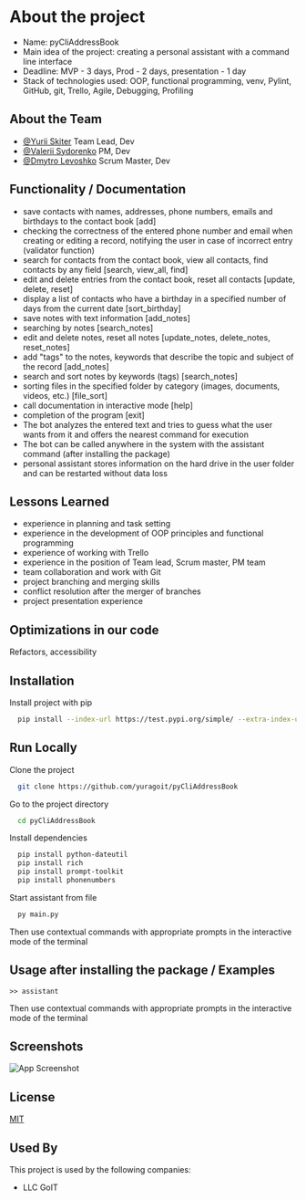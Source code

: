 
# About the project

- Name: pyCliAddressBook
- Main idea of the project: creating a personal assistant with a command line interface
- Deadline: MVP - 3 days, Prod - 2 days, presentation - 1 day
- Stack of technologies used: OOP, functional programming, venv, Pylint, GitHub, git, Trello, Agile, Debugging, Profiling


## About the Team

- [@Yurii Skiter](https://github.com/yuragoit) Team Lead, Dev
- [@Valerii Sydorenko](https://github.com/ErizoUA) PM, Dev
- [@Dmytro Levoshko](https://github.com/DmytroLievoshko) Scrum Master, Dev


## Functionality / Documentation
- save contacts with names, addresses, phone numbers, emails and birthdays to the contact book [add]
- checking the correctness of the entered phone number and email when creating or editing a record, notifying the user in case of incorrect entry (validator function)
- search for contacts from the contact book, view all contacts, find contacts by any field [search, view_all, find]
- edit and delete entries from the contact book, reset all contacts [update, delete, reset]
- display a list of contacts who have a birthday in a specified number of days from the current date [sort_birthday]
- save notes with text information [add_notes]
- searching by notes [search_notes]
- edit and delete notes, reset all notes [update_notes, delete_notes, reset_notes]
- add "tags" to the notes, keywords that describe the topic and subject of the record [add_notes]
- search and sort notes by keywords (tags) [search_notes]
- sorting files in the specified folder by category (images, documents, videos, etc.) [file_sort]
- call documentation in interactive mode [help]
- completion of the program [exit]
- The bot analyzes the entered text and tries to guess what the user wants from it and offers the nearest command for execution
- The bot can be called anywhere in the system with the assistant command (after installing the package)
- personal assistant stores information on the hard drive in the user folder and can be restarted without data loss




## Lessons Learned

- experience in planning and task setting
- experience in the development of OOP principles and functional programming
- experience of working with Trello
- experience in the position of Team lead, Scrum master, PM team
- team collaboration and work with Git
- project branching and merging skills
- conflict resolution after the merger of branches
- project presentation experience


## Optimizations in our code

Refactors, accessibility


## Installation

Install project with pip

```bash
  pip install --index-url https://test.pypi.org/simple/ --extra-index-url https://pypi.org/simple pyCliAddressBook==1.0.22
```


## Run Locally

Clone the project

```bash
  git clone https://github.com/yuragoit/pyCliAddressBook
```

Go to the project directory

```bash
  cd pyCliAddressBook
```

Install dependencies

```bash
  pip install python-dateutil
  pip install rich
  pip install prompt-toolkit
  pip install phonenumbers
```

Start assistant from file

```bash
  py main.py
```
Then use contextual commands with appropriate prompts in the interactive mode of the terminal


## Usage after installing the package / Examples

```bash/sh/cmd
>> assistant
```
Then use contextual commands with appropriate prompts in the interactive mode of the terminal


## Screenshots

![App Screenshot](https://user-images.githubusercontent.com/101989870/190389161-f42acfc2-9a54-4604-8c9c-4b667986814a.jpg)
## License

[MIT](https://choosealicense.com/licenses/mit/)


## Used By

This project is used by the following companies:

- LLC GoIT

